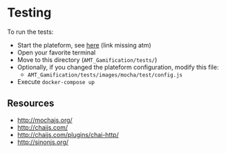 # Testing 

To run the tests:
- Start the plateform, see [here](#) (link missing atm)
- Open your favorite terminal
- Move to this directory (`AMT_Gamification/tests/`)
- Optionally, if you changed the plateform configuration, modify this file:
    - `AMT_Gamification/tests/images/mocha/test/config.js`
- Execute `docker-compose up`

## Resources

- http://mochajs.org/
- http://chaijs.com/
- http://chaijs.com/plugins/chai-http/
- http://sinonjs.org/